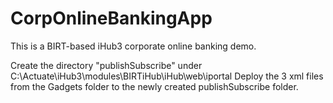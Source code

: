 CorpOnlineBankingApp
====================

This is a BIRT-based iHub3 corporate online banking demo.

Create the directory "publishSubscribe" under C:\Actuate\iHub3\modules\BIRTiHub\iHub\web\iportal
Deploy the 3 xml files from the Gadgets folder to the newly created publishSubscribe folder.
